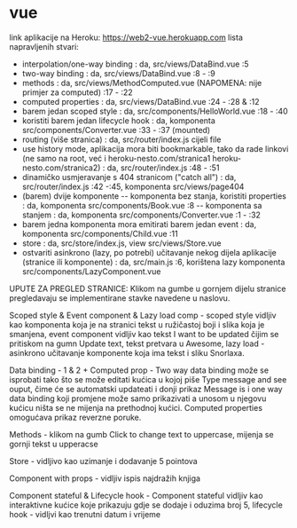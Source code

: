 # vue

link aplikacije na Heroku: https://web2-vue.herokuapp.com 
lista napravljenih stvari:
- interpolation/one-way binding : da, src/views/DataBind.vue :5
- two-way binding : da, src/views/DataBind.vue :8 - :9
- methods : da, src/views/MethodComputed.vue (NAPOMENA: nije primjer za computed) :17 - :22
- computed properties : da, src/views/DataBind.vue :24 - :28 & :12
- barem jedan scoped style : da, src/components/HelloWorld.vue :18 - :40
- koristiti barem jedan lifecycle hook : da, komponenta src/components/Converter.vue :33 - :37 (mounted)
- routing (više stranica) : da, src/router/index.js  cijeli file
- use history mode, aplikacija mora biti bookmarkable, tako da rade linkovi (ne samo na root, već i heroku-nesto.com/stranica1
heroku-nesto.com/stranica2) : da, src/router/index.js  :48 - :51
- dinamičko usmjeravanje s 404 stranicom ("catch all") : da, src/router/index.js :42 -:45, komponenta src/views/page404
- (barem) dvije komponente
        -- komponenta bez stanja, koristiti properties : da, komponenta src/components/Book.vue :8
        -- komponenta sa stanjem : da, komponenta src/components/Converter.vue :1 - :32
- barem jedna komponenta mora emitirati barem jedan event : da, komponenta src/components/Child.vue :11
- store : da, src/store/index.js, view src/views/Store.vue
- ostvariti asinkrono (lazy, po potrebi) učitavanje nekog dijela aplikacije (stranice ili komponente) 
: da, src/main.js :6, korištena lazy komponenta src/components/LazyComponent.vue 


UPUTE ZA PREGLED STRANICE:
Klikom na gumbe u gornjem dijelu stranice pregledavaju se implementirane stavke navedene u naslovu.

Scoped style & Event component & Lazy load comp  - scoped style vidljiv kao komponenta koja je na stranici tekst u ružičastoj boji i slika koja je smanjena, event component  vidljiv kao tekst I want to be updated čijim se pritiskom na gumn Update text, tekst pretvara u Awesome, lazy load - asinkrono učitavanje komponente koja ima tekst i sliku Snorlaxa.

Data binding - 1 & 2 + Computed prop - Two way data binding može se isprobati tako što se može editati kućica u kojoj piše Type message and see ouput, čime će se automatski updateati i donji prikaz Message is i one way data binding koji promjene može samo prikazivati a unosom u njegovu kućicu ništa se ne mijenja na prethodnoj kućici. Computed properties omogućava prikaz reverzne poruke.

Methods - klikom na gumb Click to change text to uppercase, mijenja se gornji tekst u upperacse

Store - vidljivo kao uzimanje i dodavanje 5 pointova 

Component with props - vidljiv ispis najdražih knjiga 

Component stateful & Lifecycle hook - Component stateful vidljiv kao interaktivne kućice koje prikazuju gdje se dodaje i oduzima broj 5, lifecycle hook - vidljvi kao trenutni datum i vrijeme
